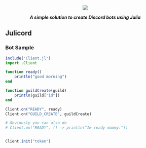 <div align="center">
        <p> <img src="https://i.imgur.com/thVPjJo.jpg"/> </p>
        <p><i><b>A simple solution to create Discord bots using Julia</b></i></p>
</div>

## Julicord

### Bot Sample

```julia
include("Client.jl")
import .Client

function ready()
    println("good morning")
end

function guildCreate(guild)
    println(guild["id"])
end

Client.on("READY", ready)
Client.on("GUILD_CREATE", guildCreate)

# Obviously you can also do
# Client.on("READY", () -> println("Im ready mommy."))


Client.init("token")
```
